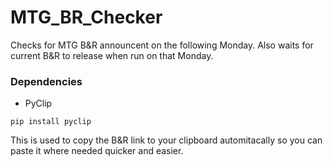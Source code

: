 # MTG_BR_Checker
 Checks for MTG B&R announcent on the following Monday. Also waits for current B&R to release when run on that Monday.

### Dependencies

- PyClip
```
pip install pyclip
```
This is used to copy the B&R link to your clipboard automitacally so you can paste it where needed quicker and easier.